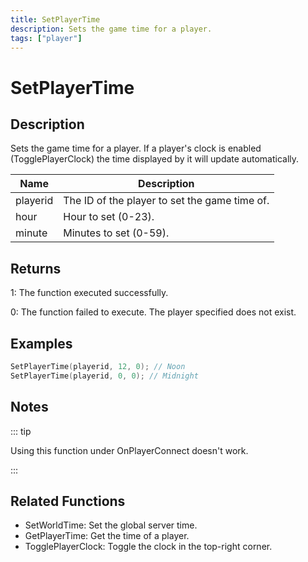 ```yaml
---
title: SetPlayerTime
description: Sets the game time for a player.
tags: ["player"]
---
```


# SetPlayerTime

<TagLinks />

## Description

Sets the game time for a player. If a player's clock is enabled (TogglePlayerClock) the time displayed by it will update automatically.

| Name     | Description                                   |
| -------- | --------------------------------------------- |
| playerid | The ID of the player to set the game time of. |
| hour     | Hour to set (0-23).                           |
| minute   | Minutes to set (0-59).                        |

## Returns

1: The function executed successfully.

0: The function failed to execute. The player specified does not exist.

## Examples

```c
SetPlayerTime(playerid, 12, 0); // Noon
SetPlayerTime(playerid, 0, 0); // Midnight
```

## Notes

::: tip

Using this function under OnPlayerConnect doesn't work.

:::

## Related Functions

- SetWorldTime: Set the global server time.
- GetPlayerTime: Get the time of a player.
- TogglePlayerClock: Toggle the clock in the top-right corner.
